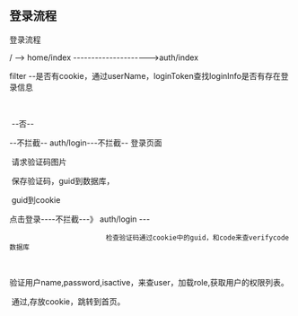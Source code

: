 ## 登录流程

登录流程

  /    --> home/index --------------------->auth/index

   filter  --是否有cookie，通过userName，loginToken查找loginInfo是否有存在登录信息

​           

​     --否--

 --不拦截--   auth/login---不拦截-- 登录页面

​                                        请求验证码图片

​                                         保存验证码，guid到数据库，

​                                         guid到cookie

点击登录----不拦截---》 auth/login  ---

 							检查验证码通过cookie中的guid，和code来查verifycode数据库

​                                                    

​      							验证用户name,password,isactive，来查user，加载role,获取用户的权限列表。

​                                                         通过,存放cookie，跳转到首页。